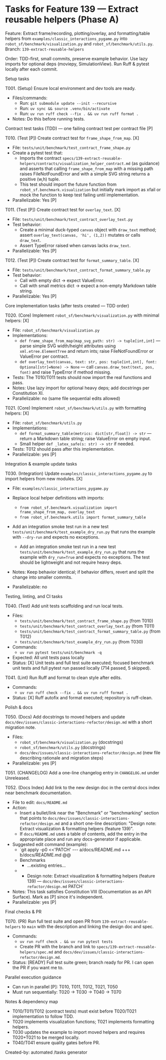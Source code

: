 # Tasks for Feature 139 — Extract reusable helpers (Phase A)

Feature: Extract frame/recording, plotting/overlay, and formatting/table helpers from `examples/classic_interactions_pygame.py` into `robot_sf/benchmark/visualization.py` and `robot_sf/benchmark/utils.py`.
Branch: `139-extract-reusable-helpers`

Order: TDD-first, small commits, preserve example behavior. Use lazy imports for optional deps (moviepy, SimulationView). Run Ruff & pytest locally after each commit.

Setup tasks

T001. (Setup) Ensure local environment and dev tools are ready.
- Files/commands:
  - Run: `git submodule update --init --recursive`
  - Run: `uv sync && source .venv/bin/activate`
  - Run: `uv run ruff check --fix . && uv run ruff format .`
- Notes: Do this before running tests.

Contract test tasks (TDD) — one failing contract test per contract file [P]

T010. (Test [P]) Create contract test for `frame_shape_from_map`. [X]
- File: `tests/unit/benchmark/test_contract_frame_shape.py`
- Create a pytest test that:
  - Imports the contract `specs/139-extract-reusable-helpers/contracts/visualization_helper_contract.md` (as guidance) and asserts that calling `frame_shape_from_map` with a missing path raises FileNotFoundError and with a simple SVG string returns a positive (w,h) tuple.
  - This test should import the future function from `robot_sf.benchmark.visualization` but initially mark import as xfail or mock the function to keep test failing until implementation.
- Parallelizable: Yes [P]

T011. (Test [P]) Create contract test for `overlay_text`. [X]
- File: `tests/unit/benchmark/test_contract_overlay_text.py`
- Test behavior:
  - Create a minimal duck-typed `canvas` object with `draw_text` method; assert `overlay_text(canvas, 'hi', (1,2))` mutates or calls `draw_text`.
  - Assert TypeError raised when canvas lacks `draw_text`.
- Parallelizable: Yes [P]

T012. (Test [P]) Create contract test for `format_summary_table`. [X]
- File: `tests/unit/benchmark/test_contract_format_summary_table.py`
- Test behavior:
  - Call with empty dict → expect ValueError.
  - Call with small metrics dict → expect a non-empty Markdown table string.
- Parallelizable: Yes [P]

Core implementation tasks (after tests created — TDD order)

T020. (Core) Implement `robot_sf/benchmark/visualization.py` with minimal helpers: [X]
- File: `robot_sf/benchmark/visualization.py`
- Implementations:
  - `def frame_shape_from_map(map_svg_path: str) -> tuple[int,int]` — parse simple SVG width/height attributes using `xml.etree.ElementTree` and return ints; raise FileNotFoundError or ValueError per contract.
  - `def overlay_text(canvas, text: str, pos: tuple[int,int], font: Optional[str]=None) -> None` — call `canvas.draw_text(text, pos, font)` and raise TypeError if method missing.
- Tests: The T010/T011 tests should now import the real functions and pass.
- Notes: Use lazy import for optional heavy deps; add docstrings per Constitution XI.
- Parallelizable: no (same file sequential edits allowed)

T021. (Core) Implement `robot_sf/benchmark/utils.py` with formatting helpers: [X]
- File: `robot_sf/benchmark/utils.py`
- Implementations:
  - `def format_summary_table(metrics: dict[str,float]) -> str` — return a Markdown table string; raise ValueError on empty input.
  - Small helper `def _latex_safe(s: str) -> str` if needed.
- Tests: T012 should pass after this implementation.
- Parallelizable: yes [P]

Integration & example update tasks

T030. (Integration) Update `examples/classic_interactions_pygame.py` to import helpers from new modules. [X]
- File: `examples/classic_interactions_pygame.py`
- Replace local helper definitions with imports:
  - `from robot_sf.benchmark.visualization import frame_shape_from_map, overlay_text`
  - `from robot_sf.benchmark.utils import format_summary_table`
- Add an integration smoke test run in a new test `tests/unit/benchmark/test_example_dry_run.py` that runs the example with `--dry-run` and expects no exceptions.

  - Add an integration smoke test run in a new test `tests/unit/benchmark/test_example_dry_run.py` that runs the example with `dry_run=True` and expects no exceptions. The test should be lightweight and not require heavy deps.
- Notes: Keep behavior identical; if behavior differs, revert and split the change into smaller commits.
- Parallelizable: no

Testing, linting, and CI tasks

T040. (Test) Add unit tests scaffolding and run local tests.
- Files:
  - `tests/unit/benchmark/test_contract_frame_shape.py` (from T010)
  - `tests/unit/benchmark/test_contract_overlay_text.py` (from T011)
  - `tests/unit/benchmark/test_contract_format_summary_table.py` (from T012)
  - `tests/unit/benchmark/test_example_dry_run.py` (from T030)
- Commands:
  - `uv run pytest tests/unit/benchmark -q`
- Expected: All unit tests pass locally
 - Status: [X] Unit tests and full test suite executed; focused benchmark unit tests and full pytest run passed locally (714 passed, 5 skipped).

T041. (Lint) Run Ruff and format to clean style after edits.
- Commands:
  - `uv run ruff check --fix . && uv run ruff format .`
 - Status: [X] Ruff autofix and format executed; repository is ruff-clean.

Polish & docs

T050. (Docs) Add docstrings to moved helpers and update `docs/dev/issues/classic-interactions-refactor/design.md` with a short migration note.
- Files:
  - `robot_sf/benchmark/visualization.py` (docstrings)
  - `robot_sf/benchmark/utils.py` (docstrings)
  - `docs/dev/issues/classic-interactions-refactor/design.md` (new file describing rationale and migration steps)
- Parallelizable: yes [P]

T051. (CHANGELOG) Add a one-line changelog entry in `CHANGELOG.md` under Unreleased.

T052. (Docs Index) Add link to the new design doc in the central docs index near benchmark documentation.
- File to edit: `docs/README.md`
- Action:
  - Insert a bullet/link near the "Benchmark" or "benchmarking" section that points to `docs/dev/issues/classic-interactions-refactor/design.md` and a short one-line description: "Design note: Extract visualization & formatting helpers (feature 139)".
  - If `docs/README.md` uses a table of contents, add the entry in the appropriate place and run any docs-generator if applicable.
- Suggested edit command (example):
  - `git apply -p0 <<'PATCH'
  --- a/docs/README.md
  +++ b/docs/README.md
  @@
   - Benchmarks
     - ...existing entries...
  +  - Design note: Extract visualization & formatting helpers (feature 139) — `docs/dev/issues/classic-interactions-refactor/design.md`
  PATCH`
- Notes: This task satisfies Constitution VIII (Documentation as an API Surface). Mark as [P] since it's independent.
- Parallelizable: yes [P]

Final checks & PR

T070. (PR) Run full test suite and open PR from `139-extract-reusable-helpers` to `main` with the description and linking the design doc and spec.
- Commands:
  - `uv run ruff check . && uv run pytest tests`
  - Create PR with the branch and link to `specs/139-extract-reusable-helpers/spec.md` and `docs/dev/issues/classic-interactions-refactor/design.md`.
 - Status: [READY] Full test suite green; branch ready for PR. I can open the PR if you want me to.

Parallel execution guidance
- Can run in parallel [P]: T010, T011, T012, T021, T050
- Must run sequentially: T020 → T030 → T040 → T070

Notes & dependency map
- T010/T011/T012 (contract tests) must exist before T020/T021 implementation to follow TDD.
- T020 implements visualization functions; T021 implements formatting helpers.
- T030 updates the example to import moved helpers and requires T020+T021 to be merged locally.
- T040/T041 ensure quality gates before PR.

Created-by: automated /tasks generator
